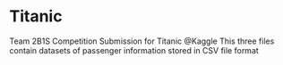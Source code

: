 # Titanic
Team 2B1S Competition Submission for Titanic @Kaggle
This three files contain datasets of passenger information stored in CSV file format 
